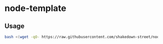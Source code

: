 # node-template

## Usage
```bash
bash <(wget -qO- https://raw.githubusercontent.com/shakedown-street/node-template/main/startproject.sh) <project_name>
```
